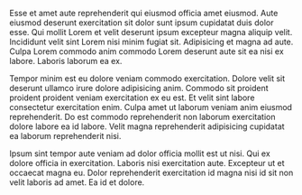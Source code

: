 Esse et amet aute reprehenderit qui eiusmod officia amet eiusmod. Aute eiusmod deserunt exercitation sit dolor sunt ipsum cupidatat duis dolor esse. Qui mollit Lorem et velit deserunt ipsum excepteur magna aliquip velit. Incididunt velit sint Lorem nisi minim fugiat sit. Adipisicing et magna ad aute. Culpa Lorem commodo anim commodo Lorem deserunt aute sit ea nisi ex labore. Laboris laborum ea ex.

Tempor minim est eu dolore veniam commodo exercitation. Dolore velit sit deserunt ullamco irure dolore adipisicing anim. Commodo sit proident proident proident veniam exercitation ex eu est. Et velit sint labore consectetur exercitation enim. Culpa amet ut laborum veniam anim eiusmod reprehenderit. Do est commodo reprehenderit non laborum exercitation dolore labore ea id labore. Velit magna reprehenderit adipisicing cupidatat ea laborum reprehenderit nisi.

Ipsum sint tempor aute veniam ad dolor officia mollit est ut nisi. Qui ex dolore officia in exercitation. Laboris nisi exercitation aute. Excepteur ut et occaecat magna eu. Dolor reprehenderit exercitation id magna nisi id sit non velit laboris ad amet. Ea id et dolore.